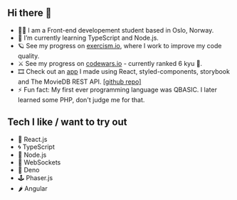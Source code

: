 ## Hi there 👋

- 👨‍🎓 I am a Front-end developement student based in Oslo, Norway.
- 🌱 I’m currently learning TypeScript and Node.js.
- 🪐 See my progress on [exercism.io](https://exercism.io/profiles/bartektelec), where I work to improve my code quality.
- ⚔ See my progress on [codewars.io](https://www.codewars.com/users/bartektelec) - currently ranked 6 kyu 🥋.
- 🎞 Check out an [app](https://bartektelec.github.io/react-netflix-clone/) I made using React, styled-components, storybook and The MovieDB REST API. [[github repo]](https://github.com/bartektelec/react-netflix-clone)
- ⚡ Fun fact: My first ever programming language was QBASIC. I later learned some PHP, don't judge me for that.

## Tech I like / want to try out
- 🌌 React.js
- 🌀 TypeScript
- 🔋 Node.js
- 🔌 WebSockets
- 🦕 Deno
- 🕹 Phaser.js
- 🌶 Angular

<!--
**bartektelec/bartektelec** is a ✨ _special_ ✨ repository because its `README.md` (this file) appears on your GitHub profile.

Here are some ideas to get you started:

- 🌱 I’m currently learning ...
- 👯 I’m looking to collaborate on ...
- 🤔 I’m looking for help with ...
- 💬 Ask me about ...
- 📫 How to reach me: ...
- 😄 Pronouns: ...
- ⚡ Fun fact: ...
-->

